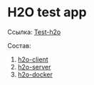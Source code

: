 # H2O test app

Ссылка: [Test-h2o](https://test-h2o.lampymarket.com/)

Состав:
1) [h2o-client](https://github.com/SouryuuAsuka/h2o-client)
1) [h2o-server](https://github.com/SouryuuAsuka/h2o-server)
1) [h2o-docker](https://github.com/SouryuuAsuka/h2o-docker)

